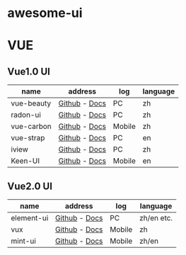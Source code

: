 # awesome-ui


# VUE

## Vue1.0 UI

name|address|log| language
---|---|---|---
vue-beauty|[Github][1]  -  [Docs][2]| PC | zh
radon-ui|[Github][3] - [Docs][4]| PC | zh
vue-carbon|[Github][5] - [Docs][6]| Mobile | zh
vue-strap|[Github][7] - [Docs][8] | PC |en
iview|[Github][9] - [Docs][10] | PC | zh
Keen-UI | [Github][17] - [Docs][18] | Mobile | en


## Vue2.0 UI

name|address|log| language
---|---|---|---
element-ui |[Github][11] - [Docs][12]| PC | zh/en etc.
vux | [Github][13] - [Docs][14] | Mobile | zh
mint-ui | [Github][15] - [Docs][16] | Mobile | zh/en



  [1]: https://github.com/FE-Driver/vue-beauty
  [2]: https://fe-driver.github.io/vue-beauty/#!/components/start
  [3]: https://github.com/luojilab/radon-ui
  [4]: https://luojilab.github.io/radon-ui/0.5.0/#/
  [5]: https://github.com/myronliu347/vue-carbon
  [6]: https://myronliu347.github.io/vue-carbon/#!/
  [7]: https://github.com/yuche/vue-strap
  [8]: http://yuche.github.io/vue-strap/
  [9]: https://github.com/iview/iview
  [10]: https://www.iviewui.com/
  [11]: https://github.com/ElemeFE/element
  [12]: http://element.eleme.io/#/zh-CN
  [13]: https://github.com/airyland/vux
  [14]: https://vux.li/#/
  [15]: https://github.com/ElemeFE/mint-ui
  [16]: http://mint-ui.github.io/docs/#!/
  [17]: https://github.com/JosephusPaye/Keen-UI
  [18]: https://josephuspaye.github.io/Keen-UI/#/ui-alert